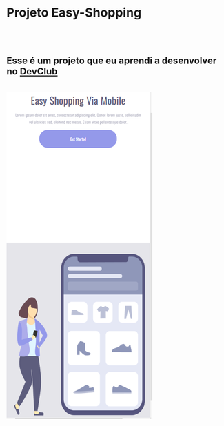 <h1>Projeto Easy-Shopping</h1>
<br>
<br>
<h2>Esse é um projeto que eu aprendi a desenvolver no <a href="https://rodolfomori.com.br/devclub">DevClub</a> </h2>
<br>
<img src="https://github.com/BrunoCarOliveira/Projeto-Shopping/blob/main/easy%20shopping%20cell%20img.PNG?raw=true"/>
